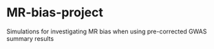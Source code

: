 # MR-bias-project
Simulations for investigating MR bias when using pre-corrected GWAS summary results
